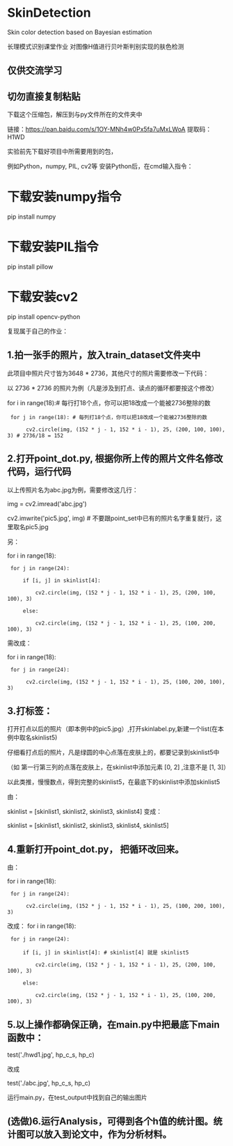 # SkinDetection
Skin color detection based on Bayesian estimation


长理模式识别课堂作业
对图像H值进行贝叶斯判别实现的肤色检测

  ## 仅供交流学习
## 切勿直接复制粘贴

下载这个压缩包，解压到与py文件所在的文件夹中

链接：https://pan.baidu.com/s/1OY-MNh4w0Px5fa7uMxLWoA 
提取码：H1WD 

实验前先下载好项目中所需要用到的包，

例如Python，numpy, PIL, cv2等
安装Python后，在cmd输入指令：
# 下载安装numpy指令
pip install numpy  
# 下载安装PIL指令
pip install pillow
# 下载安装cv2
pip install opencv-python

复现属于自己的作业：


## 1.拍一张手的照片，放入train_dataset文件夹中
此项目中照片尺寸皆为3648 * 2736，其他尺寸的照片需要修改一下代码：

以 2736 * 2736 的照片为例（凡是涉及到打点、读点的循环都要按这个修改）

for i in range(18):# 每行打18个点，你可以把18改成一个能被2736整除的数

     for j in range(18): # 每列打18个点，你可以把18改成一个能被2736整除的数
     
          cv2.circle(img, (152 * j - 1, 152 * i - 1), 25, (200, 100, 100), 3) # 2736/18 = 152

## 2.打开point_dot.py, 根据你所上传的照片文件名修改代码，运行代码

以上传照片名为abc.jpg为例，需要修改这几行：

img = cv2.imread('abc.jpg')

cv2.imwrite('pic5.jpg', img) # 不要跟point_set中已有的照片名字重复就行，这里取名pic5.jpg

另：

for i in range(18):

     for j in range(24):
     
         if [i, j] in skinlist[4]:
         
             cv2.circle(img, (152 * j - 1, 152 * i - 1), 25, (200, 100, 100), 3)
             
         else:
         
             cv2.circle(img, (152 * j - 1, 152 * i - 1), 25, (100, 200, 100), 3)
需改成：

for i in range(18):

     for j in range(24):
     
          cv2.circle(img, (152 * j - 1, 152 * i - 1), 25, (100, 200, 100), 3)

## 3.打标签：
打开打点以后的照片（即本例中的pic5.jpg）,打开skinlabel.py,新建一个list(在本例中取名skinlist5)

仔细看打点后的照片，凡是绿圆的中心点落在皮肤上的，都要记录到skinlist5中

（如 第一行第三列的点落在皮肤上，在skinlist中添加元素 [0, 2] ,注意不是 [1, 3]）

以此类推，慢慢数点，得到完整的skinlist5，在最底下的skinlist中添加skinlist5

由：

skinlist = [skinlist1, skinlist2, skinlist3, skinlist4]
变成：

skinlist = [skinlist1, skinlist2, skinlist3, skinlist4, skinlist5]

## 4.重新打开point_dot.py， 把循环改回来。
由：

for i in range(18):

     for j in range(24):
     
          cv2.circle(img, (152 * j - 1, 152 * i - 1), 25, (100, 200, 100), 3)
          
改成：
for i in range(18):

     for j in range(24):
     
         if [i, j] in skinlist[4]: # skinlist[4] 就是 skinlist5
         
             cv2.circle(img, (152 * j - 1, 152 * i - 1), 25, (200, 100, 100), 3)
             
         else:
         
             cv2.circle(img, (152 * j - 1, 152 * i - 1), 25, (100, 200, 100), 3)
             
## 5.以上操作都确保正确，在main.py中把最底下main函数中：

test('./hwd1.jpg', hp_c_s, hp_c)

改成

test('./abc.jpg', hp_c_s, hp_c) 

运行main.py，在test_output中找到自己的输出图片

## (选做)6.运行Analysis，可得到各个h值的统计图。统计图可以放入到论文中，作为分析材料。



